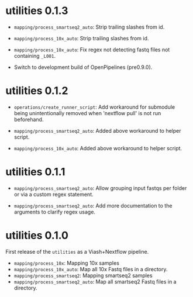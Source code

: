 # utilities 0.1.3

* `mapping/process_smartseq2_auto`: Strip trailing slashes from id.

* `mapping/process_10x_auto`: Strip trailing slashes from id.

* `mapping/process_10x_auto`: Fix regex not detecting fastq files not containing `_L001`.

* Switch to development build of OpenPipelines (pre0.9.0).

# utilities 0.1.2

* `operations/create_runner_script`: Add workaround for submodule being unintentionally removed when 'nextflow pull' is not run beforehand.

* `mapping/process_smartseq2_auto`: Added above workaround to helper script.

* `mapping/process_10x_auto`: Added above workaround to helper script.

# utilities 0.1.1

* `mapping/process_smartseq2_auto`: Allow grouping input fastqs per folder or via a custom regex statement.

* `mapping/process_smartseq2_auto`: Add more documentation to the arguments to clarify regex usage.

# utilities 0.1.0

First release of the `utilities` as a Viash+Nextflow pipeline.

* `mapping/process_10x`: Mapping 10x samples
* `mapping/process_10x_auto`: Map all 10x Fastq files in a directory.
* `mapping/process_smartseq2`: Mapping smartseq2 samples
* `mapping/process_smartseq2_auto`: Map all smartseq2 Fastq files in a directory.